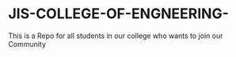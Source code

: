 # JIS-COLLEGE-OF-ENGNEERING-
This is a Repo for all students in our college who wants to join our Community  
